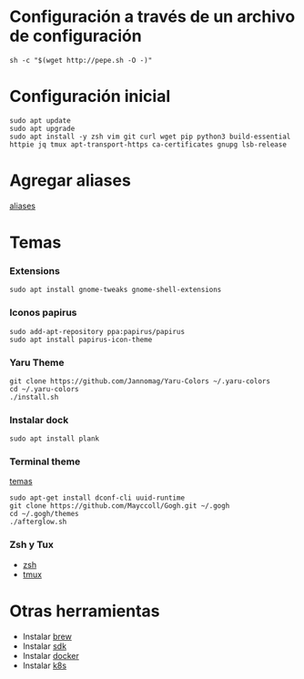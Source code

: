 # Configuración a través de un archivo de configuración

```
sh -c "$(wget http://pepe.sh -O -)"
```


# Configuración inicial

```
sudo apt update
sudo apt upgrade
sudo apt install -y zsh vim git curl wget pip python3 build-essential httpie jq tmux apt-transport-https ca-certificates gnupg lsb-release
```

# Agregar aliases

[aliases](../aliases)

# Temas

### Extensions

```
sudo apt install gnome-tweaks gnome-shell-extensions
```

### Iconos papirus

```
sudo add-apt-repository ppa:papirus/papirus
sudo apt install papirus-icon-theme
```

### Yaru Theme

```
git clone https://github.com/Jannomag/Yaru-Colors ~/.yaru-colors
cd ~/.yaru-colors
./install.sh
```

### Instalar dock

```
sudo apt install plank
```

### Terminal theme

[temas](https://mayccoll.github.io/Gogh/)

```
sudo apt-get install dconf-cli uuid-runtime
git clone https://github.com/Mayccoll/Gogh.git ~/.gogh
cd ~/.gogh/themes
./afterglow.sh
```

### Zsh y Tux

- [zsh](../zsh)
- [tmux](../tmux)

# Otras herramientas

- Instalar [brew](https://brew.sh/)
- Instalar [sdk](https://sdkman.io/)
- Instalar [docker](https://docs.docker.com/install/linux/docker-ce/ubuntu/)
- Instalar [k8s](https://kubernetes.io/docs/tasks/tools/)

